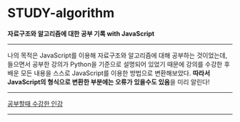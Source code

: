 # STUDY-algorithm

**자료구조와 알고리즘에 대한 공부 기록
with JavaScript**

---

나의 목적은 JavaScript를 이용해 자료구조와 알고리즘에 대해 공부하는 것이었는데, 들으면서 공부한 강의가 Python을 기준으로 설명되어 있었기 때문에 강의를 수강한 후 배운 모든 내용을 스스로 JavaScript를 이용한 방법으로 변환해보았다. <strong>따라서 JavaScript의 형식으로 변환한 부분에는 오류가 있을수도 있음</strong>을 미리 알린다!

---

<a href="https://fastcampus.co.kr/dev_online_algo">공부할때 수강한 인강</a>

---
